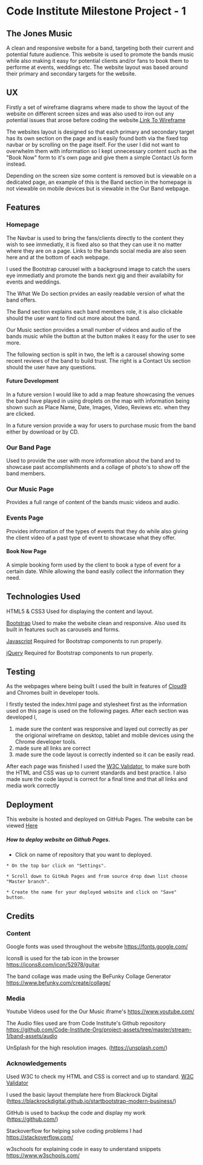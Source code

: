 # Code Institute Milestone Project - 1
## The Jones Music

A clean and responsive website for a band, targeting both their current and potential future audience.
This website is used to promote the bands music while also making it easy for potential clients and/or fans to book them to performe at events, weddings etc.
The website layout was based around their primary and secondary targets for the website.

## UX

Firstly a set of wireframe diagrams where made to show the layout of the website on different screen sizes and was also used to iron out any potential issues that arose before coding the website.[Link To Wireframe](https://xd.adobe.com/view/93b734fd-348a-414f-69f4-79c2324e39f7-e586/)

The websites layout is designed so that each primary and secondary target has its own section on the page and is easily found both via the fixed top navbar or by scrolling on the page itself.
For the user I did not want to overwhelm them with information so I kept unnecessary content such as the "Book Now" form to it's own page and give them a simple Contact Us form instead. 

Depending on the screen size some content is removed but is viewable on a dedicated page, an example of this is the Band section in the homepage is not viewable on mobile devices but is viewable in the Our Band webpage. 

## Features

### Homepage
The Navbar is used to bring the fans/clients directly to the content they wish to see immediatly, it is fixed also so that they can use it no matter where they are on a page. Links to the bands social media are also seen here and at the bottom of each webpage.

I used the Bootstrap carousel with a background image to catch the users eye immediatly and promote the bands next gig and their availabilty for events and weddings.

The What We Do section prvides an easily readable version of what the band offers.

The Band section explains each band members role, it is also clickable should the user want to find out more about the band.

Our Music section provides a small number of videos and audio of the bands music while the button at the button makes it easy for the user to see more. 

The following section is split in two, the left is a carousel showing some recent reviews of the band to build trust. The right is a Contact Us section should the user have any questions.

#### Future Development
In a future version I would like to add a map feature showcasing the venues the band have played in using droplets on the map with information being shown such as Place Name, Date, Images, Video, Reviews etc. when they are clicked. 

In a future version provide a way for users to purchase music from the band either by download or by CD. 

### Our Band Page

Used to provide the user with more information about the band and to showcase past accomplishments and a collage of photo's to show off the band members.

### Our Music Page

Provides a full range of content of the bands music videos and audio.

### Events Page

Provides information of the types of events that they do while also giving the client video of a past type of event to showcase what they offer. 

#### Book Now Page

A simple booking form used by the client to book a type of event for a certain date.
While allowing the band easily collect the information they need.  

## Technologies Used
HTML5 & CSS3
Used for displaying the content and layout.

[Bootstrap](https://getbootstrap.com/)
Used to make the website clean and responsive.
Also used its built in features such as carousels and forms.

[Javascript](https://www.javascript.com/)
Required for Bootstrap components to run properly.

[jQuery](http://code.jquery.com/)
Required for Bootstrap components to run properly.

## Testing
As the webpages where being built I used the built in features of [Cloud9](https://aws.amazon.com/cloud9/) and Chromes built in developer tools. 

I firstly tested the index.html page and stylesheet first as the information used on this page is used on the following pages. 
After each section was developed I,
1. made sure the content was responsive and layed out correctly as per the origional wireframe on desktop, tablet and mobile devices using the Chrome developer tools.
2. made sure all links are correct
3. made sure the code layout is correctly indented so it can be easily read. 

After each page was finished I used the [W3C Validator](https://validator.w3.org/), to make sure both the HTML and CSS was up to current standards and best practice. I also made sure the code layout is correct for a final time and that all links and media work correctly

## Deployment

This website is hosted and deployed on GitHub Pages.
The website can be viewed [Here](https://dbyrne87.github.io/)

##### How to deploy website on Github Pages.

   * Click on name of repository that you want to deployed.

    * On the top bar click on "Settings".

    * Scroll down to GitHub Pages and from source drop down list choose "Master branch".

    * Create the name for your deployed website and click on "Save" button.


## Credits

### Content

Google fonts was used throughout the website
https://fonts.google.com/

Icons8 is used for the tab icon in the browser
https://icons8.com/icon/52978/guitar

The band collage was made using the BeFunky Collage Generator
https://www.befunky.com/create/collage/

### Media
Youtube Videos used for the Our Music iframe's
https://www.youtube.com/

The Audio files used are from Code Institute's Github repository
https://github.com/Code-Institute-Org/project-assets/tree/master/stream-1/band-assets/audio

UnSplash for the high resolution images.
(https://unsplash.com/)

### Acknowledgements

Used W3C to check my HTML and CSS is correct and up to standard.
[W3C Validator](https://validator.w3.org/)

I used the basic layout themplate here from Blackrock Digital (https://blackrockdigital.github.io/startbootstrap-modern-business/)

GitHub is used to backup the code and display my work 
(https://github.com/)

Stackoverflow for helping solve coding problems I had
https://stackoverflow.com/

w3schools for explaining code in easy to understand snippets
https://www.w3schools.com/